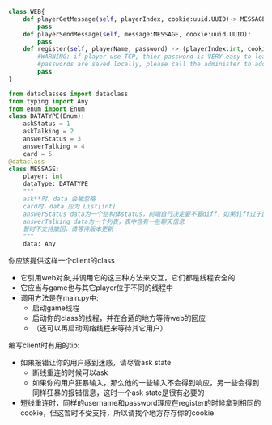 ```python
class WEB{
    def playerGetMessage(self, playerIndex, cookie:uuid.UUID)-> MESSAGE:
        pass
    def playerSendMessage(self, message:MESSAGE, cookie:uuid.UUID):
        pass
    def register(self, playerName, password) -> (playerIndex:int, cookie:uuid.UUID):    
        #WARNING: if player use TCP, thier password is VERY easy to leak, keep it in mind
        #passwords are saved locally, please call the administer to add your own user
        pass
}
```

```python
from dataclasses import dataclass
from typing import Any
from enum import Enum
class DATATYPE(Enum):
    askStatus = 1
    askTalking = 2
    answerStatus = 3
    answerTalking = 4
    card = 5
@dataclass
class MESSAGE:
    player: int
    dataType: DATATYPE
    """
    ask**时，data 会被忽略
    card时，data 应为 List[int]
    answerStatus data为一个结构体status，前端自行决定要不要diff，如果diff过于困难则可等待版本更新，会加一个Type
    answerTalking data为一个列表，表中含有一些聊天信息
    暂时不支持撤回，请等待版本更新
    """
    data: Any
```

你应该提供这样一个client的class
- 它引用web对象,并调用它的这三种方法来交互，它们都是线程安全的
- 它应当与game也与其它player位于不同的线程中
- 调用方法是在main.py中:
    - 启动game线程
    - 启动你的class的线程，并在合适的地方等待web的回应
    - （还可以再启动网络线程来等待其它用户）

编写client时有用的tip:
- 如果报错让你的用户感到迷惑，请尽管ask state
    - 断线重连的时候可以ask
    - 如果你的用户狂暴输入，那么他的一些输入不会得到响应，另一些会得到同样狂暴的报错信息，这时一个ask state是很有必要的
- 短线重连时，同样的username和password理应在register的时候拿到相同的cookie，但这暂时不受支持，所以请找个地方存存你的cookie



